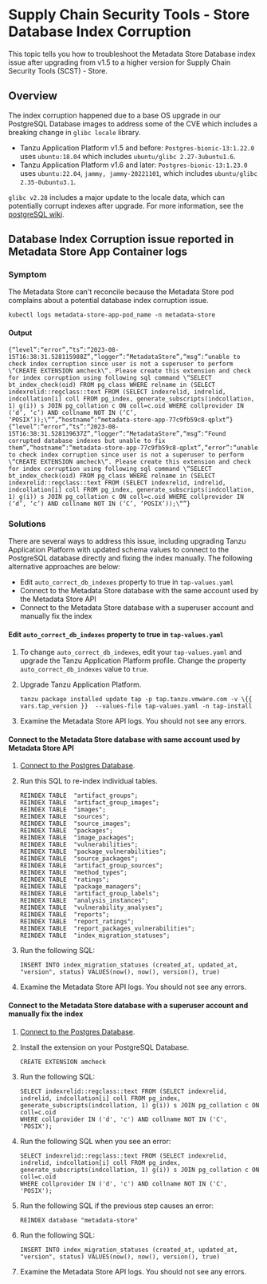 # Supply Chain Security Tools - Store Database Index Corruption 

This topic tells you how to troubleshoot the Metadata Store Database index issue after upgrading from v1.5 to a higher version for Supply Chain Security Tools (SCST) - Store.

## <a id='overview'></a>Overview

The index corruption happened due to a base OS upgrade in our PostgreSQL Database images to address some of the CVE which includes a breaking change in `glibc locale` library.

- Tanzu Application Platform v1.5 and before: `Postgres-bionic-13:1.22.0` uses `ubuntu:18.04` which includes `ubuntu/glibc 2.27-3ubuntu1.6`. 
- Tanzu Application Platform v1.6 and later: `Postgres-bionic-13:1.23.0` uses `ubuntu:22.04`, `jammy, jammy-20221101`, which includes `ubuntu/glibc 2.35-0ubuntu3.1`. 

`glibc v2.28` includes a major update to the locale data, which can potentially corrupt indexes after upgrade. For more information, see the [postgreSQL wiki](https://wiki.postgresql.org/wiki/Locale_data_changes).

## <a id='db-index-corrupt'></a>Database Index Corruption issue reported in Metadata Store App Container logs

### <a id='db-index-corrupt-symptom'></a>Symptom

The Metadata Store can't reconcile because the Metadata Store pod complains about a potential database index corruption issue.

```console
kubectl logs metadata-store-app-pod_name -n metadata-store
```

#### <a id='db-index-corrupt-output'></a>Output

```console
{“level”:“error”,“ts”:“2023-08-15T16:38:31.528115988Z”,“logger”:“MetadataStore”,“msg”:“unable to check index corruption since user is not a superuser to perform \“CREATE EXTENSION amcheck\“. Please create this extension and check for index corruption using following sql command \“SELECT bt_index_check(oid) FROM pg_class WHERE relname in (SELECT indexrelid::regclass::text FROM (SELECT indexrelid, indrelid, indcollation[i] coll FROM pg_index, generate_subscripts(indcollation, 1) g(i)) s JOIN pg_collation c ON coll=c.oid WHERE collprovider IN (‘d’, ‘c’) AND collname NOT IN (‘C’, ‘POSIX’));\“”,“hostname”:“metadata-store-app-77c9fb59c8-qplxt”}
{“level”:“error”,“ts”:“2023-08-15T16:38:31.528139637Z”,“logger”:“MetadataStore”,“msg”:“Found corrupted database indexes but unable to fix them”,“hostname”:“metadata-store-app-77c9fb59c8-qplxt”,“error”:“unable to check index corruption since user is not a superuser to perform \“CREATE EXTENSION amcheck\“. Please create this extension and check for index corruption using following sql command \“SELECT bt_index_check(oid) FROM pg_class WHERE relname in (SELECT indexrelid::regclass::text FROM (SELECT indexrelid, indrelid, indcollation[i] coll FROM pg_index, generate_subscripts(indcollation, 1) g(i)) s JOIN pg_collation c ON coll=c.oid WHERE collprovider IN (‘d’, ‘c’) AND collname NOT IN (‘C’, ‘POSIX’));\“”}
```

### <a id='db-index-corrupt-solution'></a> Solutions

There are several ways to address this issue, including upgrading Tanzu Application Platform with updated schema values to connect to the PostgreSQL database directly and fixing the index manually. The following alternative approaches are below:
    
- Edit `auto_correct_db_indexes` property to true in `tap-values.yaml`
- Connect to the Metadata Store database with the same account used by the Metadata Store API   
- Connect to the Metadata Store database with a superuser account and manually fix the index

#### Edit `auto_correct_db_indexes` property to true in `tap-values.yaml`

 1. To change `auto_correct_db_indexes`, edit your `tap-values.yaml` and upgrade the Tanzu Application Platform profile. Change the property `auto_correct_db_indexes` value to `true`.
 
 1. Upgrade Tanzu Application Platform.

    ```console
    tanzu package installed update tap -p tap.tanzu.vmware.com -v \{{ vars.tap_version }}  --values-file tap-values.yaml -n tap-install
    ```

 1. Examine the Metadata Store API logs. You should not see any errors.

#### Connect to the Metadata Store database with same account used by Metadata Store API 

 1. [Connect to the Postgres Database](./connect-to-database.hbs.md).
 1. Run this SQL to re-index individual tables.
     
    ```console
    REINDEX TABLE  "artifact_groups";
    REINDEX TABLE  "artifact_group_images";
    REINDEX TABLE  "images";
    REINDEX TABLE  "sources";
    REINDEX TABLE  "source_images";
    REINDEX TABLE  "packages";
    REINDEX TABLE  "image_packages";
    REINDEX TABLE  "vulnerabilities";
    REINDEX TABLE  "package_vulnerabilities";
    REINDEX TABLE  "source_packages";
    REINDEX TABLE  "artifact_group_sources";
    REINDEX TABLE  "method_types";
    REINDEX TABLE  "ratings";
    REINDEX TABLE  "package_managers";
    REINDEX TABLE  "artifact_group_labels";
    REINDEX TABLE  "analysis_instances";
    REINDEX TABLE  "vulnerability_analyses";
    REINDEX TABLE  "reports";
    REINDEX TABLE  "report_ratings";
    REINDEX TABLE  "report_packages_vulnerabilities";
    REINDEX TABLE  "index_migration_statuses";
    ```

 1. Run the following SQL:
     
    ```console
    INSERT INTO index_migration_statuses (created_at, updated_at, "version", status) VALUES(now(), now(), version(), true)
    ```

 1. Examine the Metadata Store API logs. You should not see any errors.

#### Connect to the Metadata Store database with a superuser account and manually fix the index

1. [Connect to the Postgres Database](./connect-to-database.hbs.md).
1. Install the extension on your PostgreSQL Database.
  
    ```console
    CREATE EXTENSION amcheck
    ```

1. Run the following SQL:
  
    ```console
    SELECT indexrelid::regclass::text FROM (SELECT indexrelid, indrelid, indcollation[i] coll FROM pg_index, generate_subscripts(indcollation, 1) g(i)) s JOIN pg_collation c ON coll=c.oid 
    WHERE collprovider IN ('d', 'c') AND collname NOT IN ('C', 'POSIX');
    ```

1. Run the following SQL when you see an error:
  
    ```console
    SELECT indexrelid::regclass::text FROM (SELECT indexrelid, indrelid, indcollation[i] coll FROM pg_index, generate_subscripts(indcollation, 1) g(i)) s JOIN pg_collation c ON coll=c.oid 
    WHERE collprovider IN ('d', 'c') AND collname NOT IN ('C', 'POSIX');
    ```

1. Run the following SQL if the previous step causes an error:
  
    ```console
    REINDEX database "metadata-store"
    ```

1. Run the following SQL:
  
    ```console
    INSERT INTO index_migration_statuses (created_at, updated_at, "version", status) VALUES(now(), now(), version(), true)
    ```

1. Examine the Metadata Store API logs. You should not see any errors.